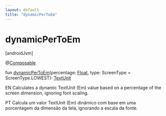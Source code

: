 ```yaml
---
layout: default
title: "dynamicPerToEm"
---
```


# dynamicPerToEm

[androidJvm]

@[Composable](https://developer.android.com/reference/kotlin/androidx/compose/runtime/Composable.html)

fun [dynamicPerToEm](dynamic-per-to-em.md)(percentage: [Float](https://kotlinlang.org/api/core/kotlin-stdlib/kotlin/-float/index.html), type: ScreenType = ScreenType.LOWEST): [TextUnit](https://developer.android.com/reference/kotlin/androidx/compose/ui/unit/TextUnit.html)

EN Calculates a dynamic TextUnit (Em) value based on a percentage of the screen dimension, ignoring font scaling.

PT Calcula um valor TextUnit (Em) dinâmico com base em uma porcentagem da dimensão da tela, ignorando a escala da fonte.